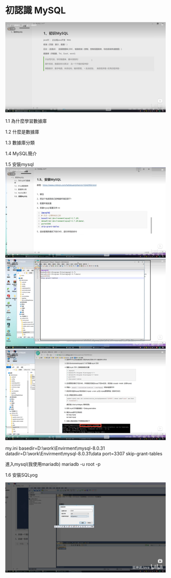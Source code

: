 # 初認識 MySQL

![img.png](img.png)

1.1 為什麼學習數據庫

1.2 什麼是數據庫

1.3 數據庫分類

1.4 MySQL簡介

1.5 安裝mysql
![img_2.png](img_2.png)
![img_1.png](img_1.png)
![img_3.png](img_3.png)

my.ini
basedir=D:\work\Envirment\mysql-8.0.31
datadir=D:\work\Envirment\mysql-8.0.31\data
port=3307
skip-grant-tables


進入mysql(我使用mariadb)
mariadb -u root -p



1.6 安裝SQLyog

![img_4.png](img_4.png)







